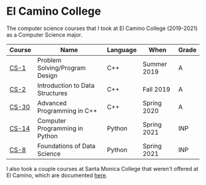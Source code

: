 # El Camino College
The computer science courses that I took at El Camino College (2019-2021) as a Computer Science major.

| Course                                                                 | Name                            | Language | When        | Grade |
-------------------------------------------------------------------------|---------------------------------|----------|-------------|-------|
| [CS-1](https://github.com/rudyorre/El-Camino-College/tree/main/CS-1)   | Problem Solving/Program Design  | C++      | Summer 2019 | A     |
| [CS-2](https://github.com/rudyorre/El-Camino-College/tree/main/CS-14)  | Introduction to Data Structures | C++      | Fall 2019   | A     |
| [CS-30](https://github.com/rudyorre/El-Camino-College/tree/main/CS-30) | Advanced Programming in C++     | C++      | Spring 2020 |   A   |
| [CS-14](https://github.com/rudyorre/El-Camino-College/tree/main/CS-14) | Computer Programming in Python  | Python   | Spring 2021 | INP   |
| [CS-8](https://github.com/rudyorre/El-Camino-College/tree/main/CS-8)   | Foundations of Data Science     | Python   | Spring 2021 | INP   |

I also took a couple courses at Santa Monica College that weren't offered at El Camino, which are documented [here](https://github.com/rudyorre/Santa-Monica-College/blob/main/README.md).
